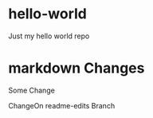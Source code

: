 # hello-world
Just my hello world repo

# markdown Changes
Some Change

ChangeOn readme-edits Branch
